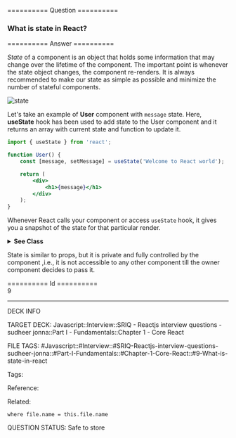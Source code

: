 ========== Question ==========  

### What is state in React?  

========== Answer ==========  

_State_ of a component is an object that holds some information that may change over the lifetime of the component. The important point is whenever the state object changes, the component re-renders. It is always recommended to make our state as simple as possible and minimize the number of stateful components.

![state](../../../../images/state.jpg)

Let's take an example of **User** component with `message` state. Here, **useState** hook has been used to add state to the User component and it returns an array with current state and function to update it.

```jsx
import { useState } from 'react';

function User() {
    const [message, setMessage] = useState('Welcome to React world');

    return (
        <div>
            <h1>{message}</h1>
        </div>
    );
}
```

Whenever React calls your component or access `useState` hook, it gives you a snapshot of the state for that particular render.

<details><summary><b>See Class</b></summary>

<p>

```jsx
import React from 'react';
class User extends React.Component {
    constructor(props) {
        super(props);

        this.state = {
            message: 'Welcome to React world',
        };
    }

    render() {
        return (
            <div>
                <h1>{this.state.message}</h1>
            </div>
        );
    }
}
```

</p>

</details>

State is similar to props, but it is private and fully controlled by the component ,i.e., it is not accessible to any other component till the owner component decides to pass it.

========== Id ==========  
9

---

DECK INFO

TARGET DECK: Javascript::Interview::SRIQ - Reactjs interview questions - sudheer jonna::Part I - Fundamentals::Chapter 1 - Core React

FILE TAGS: #Javascript::#Interview::#SRIQ-Reactjs-interview-questions-sudheer-jonna::#Part-I-Fundamentals::#Chapter-1-Core-React::#9-What-is-state-in-react

Tags:

Reference:

Related:

```dataview
where file.name = this.file.name
```

QUESTION STATUS: Safe to store
